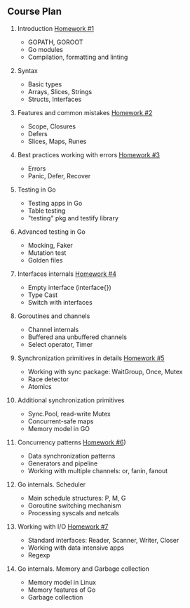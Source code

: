 Course Plan
---

1. Introduction [Homework #1](./hw01_hello_otus)

    * GOPATH, GOROOT
    * Go modules
    * Compilation, formatting and linting

2. Syntax

    * Basic types
    * Arrays, Slices, Strings
    * Structs, Interfaces

3. Features and common mistakes [Homework #2](./hw02_unpack_string)

    * Scope, Closures
    * Defers
    * Slices, Maps, Runes

4. Best practices working with errors [Homework #3](./hw03_frequency_analysis)

    * Errors
    * Panic, Defer, Recover

5. Testing in Go

    * Testing apps in Go
    * Table testing
    * "testing" pkg and testify library

6. Advanced testing in Go

    * Mocking, Faker
    * Mutation test
    * Golden files

7. Interfaces internals [Homework #4](./hw04_lru_cache)

    * Empty interface (interface{})
    * Type Cast
    * Switch with interfaces

8. Goroutines and channels

    * Channel internals
    * Buffered ana unbuffered channels
    * Select operator, Timer

9. Synchronization primitives in details [Homework #5](./hw05_parallel_execution)

    * Working with sync package: WaitGroup, Once, Mutex
    * Race detector
    * Atomics

10. Additional synchronization primitives

    * Sync.Pool, read-write Mutex
    * Concurrent-safe maps
    * Memory model in GO

11. Concurrency patterns [Homework #6](./hw06_pipeline_execution))

    * Data synchronization patterns
    * Generators and pipeline
    * Working with multiple channels: or, fanin, fanout

12. Go internals. Scheduler

    * Main schedule structures: P, M, G
    * Goroutine switching mechanism
    * Processing syscals and netcals

13. Working with I/O [Homework #7](./hw07_file_copying)

    * Standard interfaces: Reader, Scanner, Writer, Closer
    * Working with data intensive apps
    * Regexp

14. Go internals. Memory and Garbage collection

    * Memory model in Linux
    * Memory features of Go
    * Garbage collection